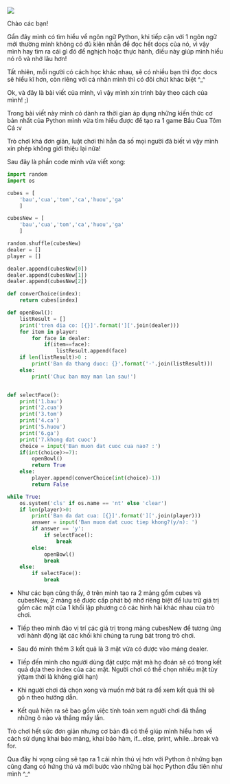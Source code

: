 ![](https://images.viblo.asia/7861c585-19f3-4bfb-bea8-861cd84fc9fc.jpg)

Chào các bạn!

Gần đây mình có tìm hiểu về ngôn ngữ Python, khi tiếp cận với 1 ngôn ngữ mới thường mình không có đủ kiên nhẫn để đọc hết docs của nó, vì vậy mình hay tìm ra cái gì đó để nghịch hoặc thực hành, điều này giúp mình hiểu nó rõ và nhớ lâu hơn!

Tất nhiên, mỗi người có cách học khác nhau, sẽ có nhiều bạn thì đọc docs sẽ hiểu kĩ hơn, còn riêng với cá nhân mình thì có đôi chút khác biệt ^_^

Ok, và đây là bài viết của mình, vì vậy mình xin trình bày theo cách của mình! ;)

Trong bài viết này mình có dành ra thời gian áp dụng những kiến thức cơ bản nhất của Python mình vừa tìm hiểu được để tạo ra 1 game Bầu Cua Tôm Cá :v

Trò chơi khá đơn giản, luật chơi thì hẳn đa số mọi người đã biết vì vậy mình xin phép không giới thiệu lại nữa!

Sau đây là phần code mình vừa viết xong:

```python
import random
import os

cubes = [
	'bau','cua','tom','ca','huou','ga'
	]

cubesNew = [
	'bau','cua','tom','ca','huou','ga'
	]

random.shuffle(cubesNew)
dealer = []
player = []

dealer.append(cubesNew[0])
dealer.append(cubesNew[1])
dealer.append(cubesNew[2])

def converChoice(index):
	return cubes[index]

def openBowl():
	listResult = []
	print('tren dia co: [{}]'.format(']['.join(dealer)))
	for item in player:
		for face in dealer:
			if(item==face):
				listResult.append(face)
	if len(listResult)>0 :
		print('Ban da thang duoc: {}'.format('-'.join(listResult)))
	else:
		print('Chuc ban may man lan sau!')


def selectFace():
	print('1.bau')
	print('2.cua')
	print('3.tom')
	print('4.ca')
	print('5.huou')
	print('6.ga')
	print('7.khong dat cuoc')
	choice = input('Ban muon dat cuoc cua nao? :')
	if(int(choice)>=7):
		openBowl()
		return True
	else:
		player.append(converChoice(int(choice)-1))
		return False

while True:
	os.system('cls' if os.name == 'nt' else 'clear')
	if len(player)>0:
		print('Ban da dat cua: [{}]'.format(']['.join(player)))
		answer = input('Ban muon dat cuoc tiep khong?(y/n): ')
		if answer == 'y':
			if selectFace():
				break
		else:
			openBowl()
			break
	else:
		if selectFace():
			break
```


- Như các bạn cũng thấy, ở trên mình tạo ra 2 mảng gồm cubes và cubesNew, 2 mảng sẽ được cấp phát bộ nhớ riêng biệt để lưu trữ giá trị gồm các mặt của 1 khối lập phương có các hình hài khác nhau của trò chơi.

- Tiếp theo mình đảo vị trí các giá trị trong mảng cubesNew để tương ứng với hành động lật các khối khi chúng ta rung bát trong trò chơi.
- Sau đó mình thêm 3 kết quả là 3 mặt vừa có được vào mảng dealer.
- Tiếp đến mình cho người dùng đặt cược mặt mà họ đoán sẽ có trong kết quả dựa theo index của các mặt. Người chơi có thể chọn nhiều mặt tùy ý(tạm thời là không giới hạn)
- Khi người chơi đã chọn xong và muốn mở bát ra để xem kết quả thì sẽ gõ n theo hướng dẫn.
- Kết quả hiện ra sẽ bao gồm việc tính toán xem người chơi đã thắng những ô nào và thắng mấy lần.

Trò chơi hết sức đơn giản nhưng cơ bản đã có thể giúp mình hiểu hơn về cách sử dụng khai báo mảng, khai báo hàm, if...else, print, while...break và for.

Qua đây hi vọng cũng sẽ tạo ra 1 cái nhìn thú vị hơn với Python ở những bạn cũng đang có hứng thú và mới bước vào những bài học Python đầu tiên như mình ^_^
